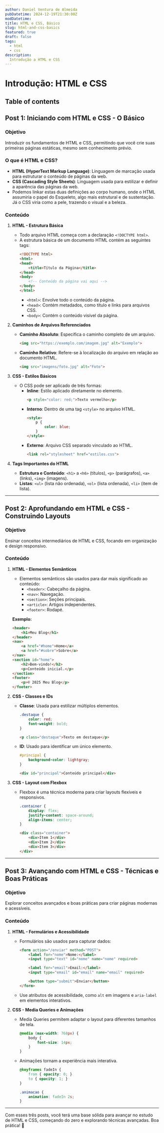 ```yaml
---
author: Daniel Ventura de Almeida
pubDatetime: 2024-12-19T21:30:00Z
modDatetime: 
title: HTML e CSS, Básico
slug: html-and-css-basics
featured: true
draft: false
tags:
  - html
  - css
description:
  Introdução a HTML e CSS
---
```

# Introdução: HTML e CSS

## Table of contents

## Post 1: Iniciando com HTML e CSS - O Básico

### Objetivo
Introduzir os fundamentos de HTML e CSS, permitindo que você crie suas primeiras páginas estáticas, mesmo sem conhecimento prévio.

### O que é HTML e CSS?
- **HTML (HyperText Markup Language)**: Linguagem de marcação usada para estruturar o conteúdo de páginas da web.
- **CSS (Cascading Style Sheets)**: Linguagem usada para estilizar e definir a aparência das páginas da web.
- Podemos linkar estas duas definições ao corpo humano, onde o HTML assumiria o papel do Esqueleto, algo mais estrutural e de sustentação. Já o CSS viria como a pele, trazendo o visual e a beleza.

### Conteúdo
1. **HTML - Estrutura Básica**
   - Todo arquivo HTML começa com a declaração `<!DOCTYPE html>`.
   - A estrutura básica de um documento HTML contém as seguintes tags:
     ```html
     <!DOCTYPE html>
     <html>
     <head>
         <title>Título da Página</title>
     </head>
     <body>
         <!-- Conteúdo da página vai aqui -->
     </body>
     </html>
     ```
     - `<html>`: Envolve todo o conteúdo da página.
     - `<head>`: Contém metadados, como título e links para arquivos CSS.
     - `<body>`: Contém o conteúdo visível da página.

2. **Caminhos de Arquivos Referenciados**
   - **Caminho Absoluto**: Especifica o caminho completo de um arquivo.
     ```html
     <img src="https://exemplo.com/imagem.jpg" alt="Exemplo">
     ```
   - **Caminho Relativo**: Refere-se à localização do arquivo em relação ao documento HTML.
     ```html
     <img src="imagens/foto.jpg" alt="Foto">
     ```

3. **CSS - Estilos Básicos**
   - O CSS pode ser aplicado de três formas:
     - **Inline**: Estilo aplicado diretamente no elemento.
       ```html
       <p style="color: red;">Texto vermelho</p>
       ```
     - **Interno**: Dentro de uma tag `<style>` no arquivo HTML.
       ```html
       <style>
           p {
               color: blue;
           }
       </style>
       ```
     - **Externo**: Arquivo CSS separado vinculado ao HTML.
       ```html
       <link rel="stylesheet" href="estilos.css">
       ```

4. **Tags Importantes do HTML**
   - **Estrutura e Conteúdo**: `<h1>` a `<h6>` (títulos), `<p>` (parágrafos), `<a>` (links), `<img>` (imagens).
   - **Listas**: `<ul>` (lista não ordenada), `<ol>` (lista ordenada), `<li>` (item de lista).

---

## Post 2: Aprofundando em HTML e CSS - Construindo Layouts
### Objetivo
Ensinar conceitos intermediários de HTML e CSS, focando em organização e design responsivo.

### Conteúdo
1. **HTML - Elementos Semânticos**
   - Elementos semânticos são usados para dar mais significado ao conteúdo:
     - `<header>`: Cabeçalho da página.
     - `<nav>`: Navegação.
     - `<section>`: Seções principais.
     - `<article>`: Artigos independentes.
     - `<footer>`: Rodapé.
   
   **Exemplo:**
   ```html
   <header>
       <h1>Meu Blog</h1>
   </header>
   <nav>
       <a href="#home">Home</a>
       <a href="#sobre">Sobre</a>
   </nav>
   <section id="home">
       <h2>Bem-vindo!</h2>
       <p>Conteúdo inicial.</p>
   </section>
   <footer>
       <p>© 2025 Meu Blog</p>
   </footer>
   ```

2. **CSS - Classes e IDs**
   - **Classe**: Usada para estilizar múltiplos elementos.
     ```css
     .destaque {
         color: red;
         font-weight: bold;
     }
     ```
     ```html
     <p class="destaque">Texto em destaque</p>
     ```
   - **ID**: Usado para identificar um único elemento.
     ```css
     #principal {
         background-color: lightgray;
     }
     ```
     ```html
     <div id="principal">Conteúdo principal</div>
     ```

3. **CSS - Layout com Flexbox**
   - Flexbox é uma técnica moderna para criar layouts flexíveis e responsivos.
     ```css
     .container {
         display: flex;
         justify-content: space-around;
         align-items: center;
     }
     ```
     ```html
     <div class="container">
         <div>Item 1</div>
         <div>Item 2</div>
         <div>Item 3</div>
     </div>
     ```

---

## Post 3: Avançando com HTML e CSS - Técnicas e Boas Práticas
### Objetivo
Explorar conceitos avançados e boas práticas para criar páginas modernas e acessíveis.

### Conteúdo
1. **HTML - Formulários e Acessibilidade**
   - Formulários são usados para capturar dados:
     ```html
     <form action="/enviar" method="POST">
         <label for="nome">Nome:</label>
         <input type="text" id="nome" name="nome" required>

         <label for="email">Email:</label>
         <input type="email" id="email" name="email" required>

         <button type="submit">Enviar</button>
     </form>
     ```
   - Use atributos de acessibilidade, como `alt` em imagens e `aria-label` em elementos interativos.

2. **CSS - Media Queries e Animações**
   - Media Queries permitem adaptar o layout para diferentes tamanhos de tela.
     ```css
     @media (max-width: 768px) {
         body {
             font-size: 14px;
         }
     }
     ```
   - Animações tornam a experiência mais interativa.
     ```css
     @keyframes fadeIn {
         from { opacity: 0; }
         to { opacity: 1; }
     }

     .animacao {
         animation: fadeIn 2s;
     }
     ```

---

Com esses três posts, você terá uma base sólida para avançar no estudo de HTML e CSS, começando do zero e explorando técnicas avançadas. Boa prática! 🚀

